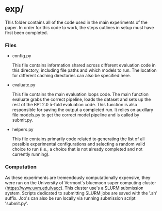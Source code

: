 # exp/

This folder contains all of the code used in the main experiments of the paper. In order for this code to work, the steps outlines in setup must have first been completed.

### Files

- config.py
    
    This file contains information shared across different evaluation code in this directory, including file paths and which models to run. The location for different
    caching directories can also be specified here.

- evaluate.py

    This file contains the main evaluation loops code. The main function
    evaluate grabs the correct pipeline, loads the dataset and sets up
    the rest of the BPt 2.0 5-fold evaluation code. This function is also
    responsible for saving the output a completed run. It relies on
    auxillary file models.py to get the correct model pipeline and is called
    by submit.py.

- helpers.py

    This file contains primarily code related to generating the list of
    all possible experimental configurations and selecting a random valid
    choice to run (i.e., a choice that is not already completed and not currently running). 


### Computation

As these experiments are tremendously computationally expensive, they were run on the
University of Vermont's bluemoon super computing cluster (https://www.uvm.edu/vacc).
This cluster use's a SLURM submission system. Scripts dedicated to
submitting SLURM jobs are saved with the '.sh' suffix. Job's can also be run locally via running submission script 'submit.py'.

